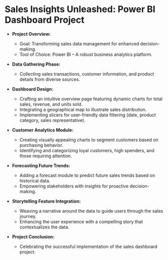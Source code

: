 # Sales Insights Unleashed: Power BI Dashboard Project

- **Project Overview:**
  - Goal: Transforming sales data management for enhanced decision-making.
  - Tool of Choice: Power BI – A robust business analytics platform.

- **Data Gathering Phase:**
  - Collecting sales transactions, customer information, and product details from diverse sources.

- **Dashboard Design:**
  - Crafting an intuitive overview page featuring dynamic charts for total sales, revenue, and units sold.
  - Integrating a geographical map to illustrate sales distribution.
  - Implementing slicers for user-friendly data filtering (date, product category, sales representative).

- **Customer Analytics Module:**
  - Creating visually appealing charts to segment customers based on purchasing behavior.
  - Identifying and categorizing loyal customers, high spenders, and those requiring attention.

- **Forecasting Future Trends:**
  - Adding a forecast module to predict future sales trends based on historical data.
  - Empowering stakeholders with insights for proactive decision-making.

- **Storytelling Feature Integration:**
  - Weaving a narrative around the data to guide users through the sales journey.
  - Enhancing the user experience with a compelling story that contextualizes the data.


- **Project Conclusion:**
  - Celebrating the successful implementation of the sales dashboard project.
  
